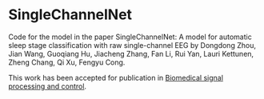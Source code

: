 # SingleChannelNet


Code for the model in the paper SingleChannelNet: A model for automatic sleep stage classification with raw single-channel EEG by Dongdong Zhou, Jian Wang, Guoqiang Hu, Jiacheng Zhang, Fan Li, Rui Yan, Lauri Kettunen, Zheng Chang, Qi Xu, Fengyu Cong.

This work has been accepted for publication in [Biomedical signal processing and control](https://www.sciencedirect.com/science/article/pii/S1746809422001148).
